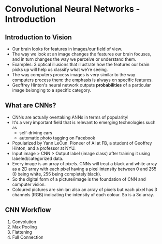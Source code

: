 # Convolutional Neural Networks - Introduction

## Introduction to Vision
- Our brain looks for features in images/our field of view.
- The way we look at an image changes the features our brain focuses, and in turn changes the way we perceive or understand them.
- Examples: 3 optical illusions that illustrate how the features our brain picks up will help us classify what we're seeing. 
- The way computers process images is very similar to the way computers process them: the emphasis is always on specific features.
- Geoffrey Hinton's neural network outputs **probabilities** of a particular image belonging to a specific category. 

## What are CNNs?
- CNNs are actually overtaking ANNs in terms of popularity!
- It's a very important field that is relevant to emerging technologies such as
	- self-driving cars
	- automatic photo tagging on Facebook
- Popularized by Yann LeCun. Pioneer of AI at FB, a student of Geoffrey Hinton, and a professor at NYU. 
- Input image > CNN > Output label (image class) after training it using labeled/categorized data.
- Every image is an array of pixels. CNNs will treat a black and white array as a 2D array with each pixel having a pixel intensity between 0 and 255 (0 being white, 255 being completely black).
- So the digital form of a picture/image is the foundation of CNN and computer vision.
- Coloured pictures are similar: also an array of pixels but each pixel has 3 channels (RGB) indicating the intensity of each colour. So is a 3d array.


## CNN Workflow
1. Convolution
2. Max Pooling
3. Flattening
4. Full Connection